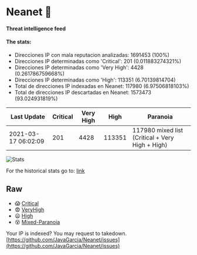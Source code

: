# Neanet :hocho:
#### Threat intelligence feed
#### The stats:

- Direcciones IP con mala reputacion analizadas: 1691453 (100%)
- Direcciones IP determinadas como 'Critical':  201 (0.011883274321%)
- Direcciones IP determinadas como 'Very High':  4428 (0.261786759668%)
- Direcciones IP determinadas como 'High':  113351 (6.70139814704)
- Total de direcciones IP indexadas en Neanet:  117980 (6.97506818103%)
- Total de direcciones IP descartadas en Neanet:  1573473 (93.024931819%)

| Last Update | Critical | Very High | High | Paranoia |
| --- | --- | --- | --- | --- |
| 2021-03-17 06:02:09 | 201 | 4428 | 113351 | 117980 mixed list (Critical + Very High + High)|

![Stats](https://docs.google.com/spreadsheets/d/e/2PACX-1vSnaNMIXVabIpDJjufMlzH7poXnshF3mgd8Is1g9ytUEzVsP5my4Trn8f-xkoLLQ38xpL3HtmUexLo6/pubchart?oid=501124687&format=image)

For the historical stats go to: [link](/stats.csv)
## Raw
- :scream: [Critical](https://raw.githubusercontent.com/JavaGarcia/Neanet/master/blacklists/neanet_critical.txt)
- :fearful: [VeryHigh](https://raw.githubusercontent.com/JavaGarcia/Neanet/master/blacklists/neanet_veryHigh.txtt)
- :frowning: [High](https://raw.githubusercontent.com/JavaGarcia/Neanet/master/blacklists/neanet_high.txt)
- :dizzy_face: [Mixed-Paranoia](https://raw.githubusercontent.com/JavaGarcia/Neanet/master/blacklists/neanet_all.txt)


Your IP is indexed? You may request to takedown. [https://github.com/JavaGarcia/Neanet/issues](https://github.com/JavaGarcia/Neanet/issues)



























































































































































































































































































































































































































































































































































































































































































































































































































































































































































































































































































































































































































































































































































































































































































































































































































































































































































































































































































































































































































































































































































































































































































































































































































































































































































































































































































































































































































































































































































































































































































































































































































































































































































































































































































































































































































































































































































































































































































































































































































































































































































































































































































































































































































































































































































































































































































































































































































































































































































































































































































































